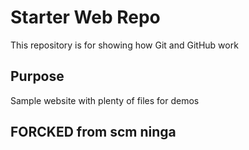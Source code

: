 # Starter Web Repo

This repository is for showing how Git and GitHub work

## Purpose

Sample website with plenty of files for demos
## FORCKED from scm ninga